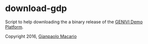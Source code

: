 download-gdp
============

Script to help downloading the a binary release of the [GENIVI Demo Platform](https://at.projects.genivi.org/wiki/x/aoCw).

Copyright 2016, [Gianpaolo Macario](https://gmacario.github.io)
